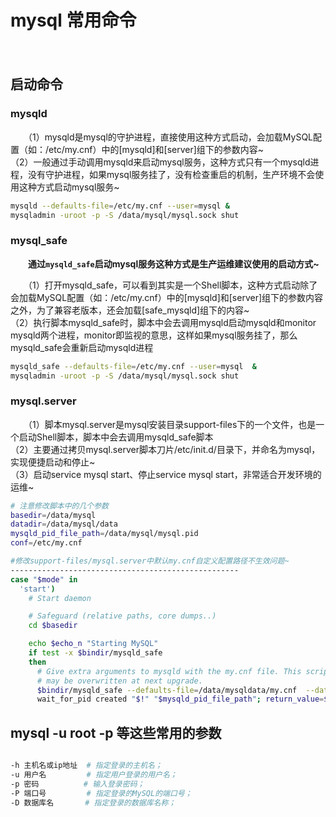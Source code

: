 # mysql 常用命令

　　‍

## 启动命令

### mysqld

　　（1）mysqld是mysql的守护进程，直接使用这种方式启动，会加载MySQL配置（如：/etc/my.cnf）中的[mysqld]和[server]组下的参数内容~  
（2）一般通过手动调用mysqld来启动mysql服务，这种方式只有一个mysqld进程，没有守护进程，如果mysql服务挂了，没有检查重启的机制，生产环境不会使用这种方式启动mysql服务~

```bash
mysqld --defaults-file=/etc/my.cnf --user=mysql &
mysqladmin -uroot -p -S /data/mysql/mysql.sock shut
```

### mysql_safe

　　**通过**​**​`mysqld_safe`​**​**启动mysql服务这种方式是生产运维建议使用的启动方式~**

　　（1）打开mysqld_safe，可以看到其实是一个Shell脚本，这种方式启动除了会加载MySQL配置（如：/etc/my.cnf）中的[mysqld]和[server]组下的参数内容之外，为了兼容老版本，还会加载[safe_mysqld]组下的内容~  
（2）执行脚本mysqld_safe时，脚本中会去调用mysqld启动mysqld和monitor mysqld两个进程，monitor即监视的意思，这样如果mysql服务挂了，那么mysqld_safe会重新启动mysqld进程

```bash
mysqld_safe --defaults-file=/etc/my.cnf --user=mysql  &
mysqladmin -uroot -p -S /data/mysql/mysql.sock shut
```

### mysql.server

　　（1）脚本mysql.server是mysql安装目录support-files下的一个文件，也是一个启动Shell脚本，脚本中会去调用mysqld_safe脚本  
（2）主要通过拷贝mysql.server脚本刀片/etc/init.d/目录下，并命名为mysql，实现便捷启动和停止~  
（3）启动service mysql start、停止service mysql start，非常适合开发环境的运维~

```bash
# 注意修改脚本中的几个参数
basedir=/data/mysql
datadir=/data/mysql/data
mysqld_pid_file_path=/data/mysql/mysql.pid
conf=/etc/my.cnf

#修改support-files/mysql.server中默认my.cnf自定义配置路径不生效问题~
---------------------------------------------------
case "$mode" in
  'start')
    # Start daemon

    # Safeguard (relative paths, core dumps..)
    cd $basedir

    echo $echo_n "Starting MySQL"
    if test -x $bindir/mysqld_safe
    then
      # Give extra arguments to mysqld with the my.cnf file. This script
      # may be overwritten at next upgrade.
      $bindir/mysqld_safe --defaults-file=/data/mysqldata/my.cnf  --datadir="$datadir" --pid-file="$mysqld_pid_file_path" $other_args >/dev/null &
      wait_for_pid created "$!" "$mysqld_pid_file_path"; return_value=$?


```

## mysql -u root -p 等这些常用的参数

```bash

-h 主机名或ip地址  # 指定登录的主机名；
-u 用户名         # 指定用户登录的用户名；
-p 密码          # 输入登录密码；
-P 端口号         # 指定登录的MySQL的端口号；
-D 数据库名       # 指定登录的数据库名称；
```
